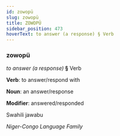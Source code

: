 ```yaml
---
id: zowopü
slug: zowopü
title: ZOWOPÜ
sidebar_position: 473
hoverText: to answer (a response) § Verb
---
```


### zowopü

*to answer (a response)* **§** Verb

**Verb**: to answer/respond with

**Noun**: an answer/response

**Modifier**: answered/responded

Swahili jawabu 

*Niger-Congo Language Family*